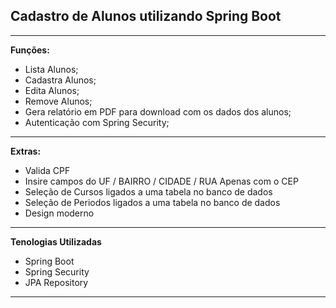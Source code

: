 ## **Cadastro de Alunos utilizando Spring Boot**
---

**Funções:**

- Lista Alunos;
- Cadastra Alunos;
- Edita Alunos;
- Remove Alunos;
- Gera relatório em PDF para download com os dados dos alunos;
- Autenticação com Spring Security;

---

**Extras:**

  - Valida CPF
  - Insire campos do UF / BAIRRO / CIDADE / RUA Apenas com o CEP
  - Seleção de Cursos ligados a uma tabela no banco de dados
  - Seleção de Periodos ligados a uma tabela no banco de dados
  - Design moderno
   
--- 

**Tenologias Utilizadas**

* Spring Boot
* Spring Security
* JPA Repository

---

